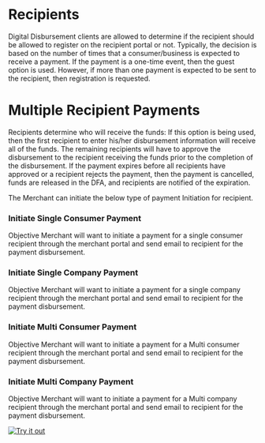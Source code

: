 
# Recipients
Digital Disbursement clients are allowed to determine if the recipient should be allowed to register on the recipient portal or not.  Typically, the decision is based on the number of times that a consumer/business is expected to receive a payment.   If the payment is a one-time event, then the guest option is used.   However, if more than one payment is expected to be sent to the recipient, then registration is requested.

# Multiple Recipient Payments

Recipients determine who will receive the funds:   If this option is being used, then the first recipient to enter his/her disbursement information will receive all of the funds.  The remaining recipients will have to approve the disbursement to the recipient receiving the funds prior to the completion of the disbursement.  If the payment expires before all recipients have approved or a recipient rejects the payment, then the payment is cancelled, funds are released in the DFA, and recipients are notified of the expiration. 

The Merchant can initiate the below type of payment Initiation for recipient.

### Initiate Single Consumer Payment

Objective Merchant will want to initiate a payment for a single consumer recipient through the merchant portal and send email to recipient for the payment disbursement.

### Initiate Single Company Payment

Objective Merchant will want to initiate a payment for a single company recipient through the merchant portal and send email to recipient for the payment disbursement.

### Initiate Multi Consumer Payment

Objective Merchant will want to initiate a payment for a Multi consumer recipient through the merchant portal and send email to recipient for the payment disbursement.

### Initiate Multi Company Payment

Objective Merchant will want to initiate a payment for a Multi company recipient through the merchant portal and send email to recipient for the payment disbursement.

[![Try it out](../../../../assets/images/button.png)](../api/?type=post&path=/ddp/v1/payments)
